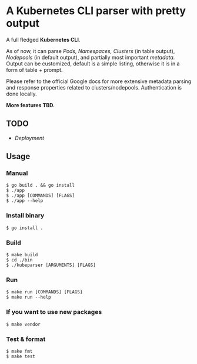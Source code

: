# A Kubernetes CLI parser with pretty output 

A full fledged **Kubernetes CLI**. 

As of now, it can parse _Pods, Namespaces, Clusters_ (in table output), _Nodepools_ (in default output), and partially most important _metadata._ Output can be customized, default is a simple listing, otherwise it is in a form of table + prompt.

Please refer to the official Google docs for more extensive metadata parsing and response properties related to clusters/nodepools. Authentication is done locally.

**More features TBD.**

## TODO ##
- _Deployment_
  
## Usage ##

### Manual ###
```console
$ go build . && go install
$ ./app
$ ./app [COMMANDS] [FLAGS]
$ ./app --help
```

### Install binary ###
```console
$ go install .
```

### Build ###
```console
$ make build
$ cd ./bin
$ ./kubeparser [ARGUMENTS] [FLAGS]
```

### Run ###
```console
$ make run [COMMANDS] [FLAGS]
$ make run --help
```

### If you want to use new packages ###
```console
$ make vendor
```

### Test & format ###
```console
$ make fmt
$ make test
```
